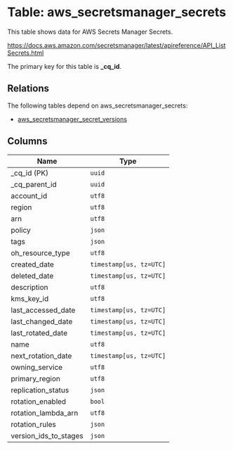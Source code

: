 # Table: aws_secretsmanager_secrets

This table shows data for AWS Secrets Manager Secrets.

https://docs.aws.amazon.com/secretsmanager/latest/apireference/API_ListSecrets.html

The primary key for this table is **_cq_id**.

## Relations

The following tables depend on aws_secretsmanager_secrets:
  - [aws_secretsmanager_secret_versions](aws_secretsmanager_secret_versions.md)

## Columns

| Name          | Type          |
| ------------- | ------------- |
|_cq_id (PK)|`uuid`|
|_cq_parent_id|`uuid`|
|account_id|`utf8`|
|region|`utf8`|
|arn|`utf8`|
|policy|`json`|
|tags|`json`|
|oh_resource_type|`utf8`|
|created_date|`timestamp[us, tz=UTC]`|
|deleted_date|`timestamp[us, tz=UTC]`|
|description|`utf8`|
|kms_key_id|`utf8`|
|last_accessed_date|`timestamp[us, tz=UTC]`|
|last_changed_date|`timestamp[us, tz=UTC]`|
|last_rotated_date|`timestamp[us, tz=UTC]`|
|name|`utf8`|
|next_rotation_date|`timestamp[us, tz=UTC]`|
|owning_service|`utf8`|
|primary_region|`utf8`|
|replication_status|`json`|
|rotation_enabled|`bool`|
|rotation_lambda_arn|`utf8`|
|rotation_rules|`json`|
|version_ids_to_stages|`json`|